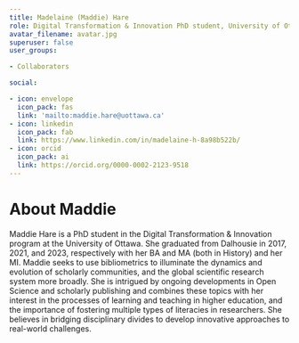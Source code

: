 ```yaml
---
title: Madelaine (Maddie) Hare
role: Digital Transformation & Innovation PhD student, University of Ottawa
avatar_filename: avatar.jpg
superuser: false
user_groups:

- Collaborators

social:

- icon: envelope
  icon_pack: fas
  link: 'mailto:maddie.hare@uottawa.ca'
- icon: linkedin
  icon_pack: fab
  link: https://www.linkedin.com/in/madelaine-h-8a98b522b/
- icon: orcid
  icon_pack: ai
  link: https://orcid.org/0000-0002-2123-9518
---
```


# About Maddie

Maddie Hare is a PhD student in the Digital Transformation & Innovation program at the University of Ottawa. She graduated from Dalhousie in 2017, 2021, and 2023, respectively with her BA and MA (both in History) and her MI. Maddie seeks to use bibliometrics to illuminate the dynamics and evolution of scholarly communities, and the global scientific research system more broadly. She is intrigued by ongoing developments in Open Science and scholarly publishing and combines these topics with her interest in the processes of learning and teaching in higher education, and the importance of fostering multiple types of literacies in researchers. She believes in bridging disciplinary divides to develop innovative approaches to real-world challenges.


